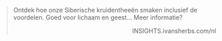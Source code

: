 > Ontdek hoe onze Siberische kruidentheeën smaken inclusief de voordelen. Goed voor lichaam en geest...
> Meer informatie?
> <p style="text-align: right">INSIGHTS.ivansherbs.com/nl</p>
